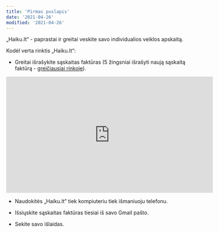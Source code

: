 ```yaml
---
title: 'Pirmas puslapis'
date: '2021-04-26'
modified: '2021-04-26'
---
```


„Haiku.lt“ - paprastai ir greitai veskite savo individualios
veiklos apskaitą.

Kodėl verta rinktis „Haiku.lt“:

* Greitai išrašykite sąskaitas faktūras (5 žingsniai išrašyti
  naują sąskaitą faktūrą - [greičiausiai
  rinkoje](/straipsniai/palyginimas)).

<iframe width="560" height="315" src="https://www.youtube.com/embed/yJsXMS0z4yA" title="YouTube video player" frameborder="0" allow="accelerometer; autoplay; clipboard-write; encrypted-media; gyroscope; picture-in-picture" allowfullscreen></iframe>

* Naudokitės „Haiku.lt“ tiek kompiuteriu tiek išmaniuoju telefonu.

* Išsiųskite sąskaitas faktūras tiesiai iš savo Gmail pašto.

* Sekite savo išlaidas.
